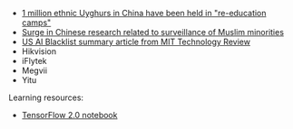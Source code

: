 - [1 million ethnic Uyghurs in China have been held in "re-education camps"](https://www.cfr.org/backgrounder/chinas-repression-uighurs-xinjiang)
- [Surge in Chinese research related to surveillance of Muslim minorities](https://twitter.com/jacobeisenstein/status/1136742525257957377)
- [US AI Blacklist summary article from MIT Technology Review](https://www.technologyreview.com/f/614494/china-ai-firms-blacklisted-xinjiang-ai-chips/)
- Hikvision
- iFlytek
- Megvii
- Yitu

Learning resources:
- [TensorFlow 2.0 notebook](https://colab.research.google.com/drive/1UCJt8EYjlzCs1H1d1X0iDGYJsHKwu-NO)